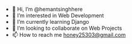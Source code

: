 - 👋 Hi, I’m @hemantsinghhere
- 👀 I’m interested in Web Development
- 🌱 I’m currently learning Django
- 💞️ I’m looking to collaborate on Web Projects
- 📫 How to reach me honey25303@gmail.com

<!---
hemantsinghhere/hemantsinghhere is a ✨ special ✨ repository because its `README.md` (this file) appears on your GitHub profile.
You can click the Preview link to take a look at your changes.
--->
